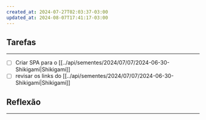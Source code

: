 ```yaml
---
created_at: 2024-07-27T02:03:37-03:00
updated_at: 2024-08-07T17:41:17-03:00
---
```

## Tarefas
---
- [ ] Criar SPA para o [[../api/sementes/2024/07/07/2024-06-30-Shikigami|Shikigami]]
- [ ] revisar os links do [[../api/sementes/2024/07/07/2024-06-30-Shikigami|Shikigami]]

##  Reflexão
---
